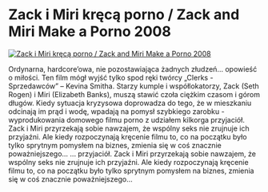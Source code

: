 Zack i Miri kręcą porno / Zack and Miri Make a Porno 2008 
=============
[![Zack i Miri kręcą porno / Zack and Miri Make a Porno 2008 ](http://vidos.pl/images/player.gif)](http://vidos.pl/zack-i-miri-kreca-porno-zack-and-miri-make-a-porno-2008)

 Ordynarna, hardcore’owa, nie pozostawiająca żadnych złudzeń… opowieść o miłości. Ten film mógł wyjść tylko spod ręki twórcy „Clerks - Sprzedawców” – Kevina Smitha. Starzy kumple i współlokatorzy, Zack (Seth Rogen) i Miri (Elizabeth Banks), muszą stawić czoła ciężkim czasom i górom długów. Kiedy sytuacja kryzysowa doprowadza do tego, że w mieszkaniu odcinają im prąd i wodę, wpadają na pomysł szybkiego zarobku - wyprodukowania domowego filmu porno z udziałem kilkorga przyjaciół. Zack i Miri przyrzekają sobie nawzajem, że wspólny seks nie zrujnuje ich przyjaźni. Ale kiedy rozpoczynają kręcenie filmu to, co na początku było tylko sprytnym pomysłem na biznes, zmienia się w coś znacznie poważniejszego...   ... przyjaciół. Zack i Miri przyrzekają sobie nawzajem, że wspólny seks nie zrujnuje ich przyjaźni. Ale kiedy rozpoczynają kręcenie filmu to, co na początku było tylko sprytnym pomysłem na biznes, zmienia się w coś znacznie poważniejszego...
